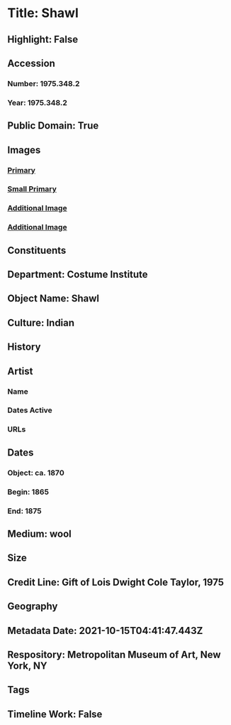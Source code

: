 # Title: Shawl
## Highlight: False
## Accession
### Number: 1975.348.2
### Year: 1975.348.2
## Public Domain: True
## Images
### [Primary](https://images.metmuseum.org/CRDImages/ci/original/1975.348.2.jpg)
### [Small Primary](https://images.metmuseum.org/CRDImages/ci/web-large/1975.348.2.jpg)
### [Additional Image](https://images.metmuseum.org/CRDImages/ci/original/1975.348.2_d1.jpg)
### [Additional Image](https://images.metmuseum.org/CRDImages/ci/original/1975.348.2_d2.jpg)
## Constituents
## Department: Costume Institute
## Object Name: Shawl
## Culture: Indian
## History
## Artist
### Name
### Dates Active
### URLs
## Dates
### Object: ca. 1870
### Begin: 1865
### End: 1875
## Medium: wool
## Size
## Credit Line: Gift of Lois Dwight Cole Taylor, 1975
## Geography
## Metadata Date: 2021-10-15T04:41:47.443Z
## Respository: Metropolitan Museum of Art, New York, NY
## Tags
## Timeline Work: False